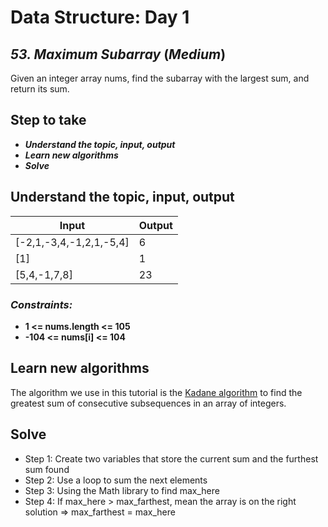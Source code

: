 # Data Structure: Day 1

## _53. Maximum Subarray_ (_Medium_)

Given an integer array nums, find the subarray with the largest sum, and return its sum.

## Step to take

-   **_Understand the topic, input, output_**
-   **_Learn new algorithms_**
-   **_Solve_**

## **Understand the topic, input, output**

| Input                   | Output |
| ----------------------- | ------ |
| [-2,1,-3,4,-1,2,1,-5,4] | 6      |
| [1]                     | 1      |
| [5,4,-1,7,8]            | 23     |

### **_Constraints:_**

-   **1 <= nums.length <= 105**
-   **-104 <= nums[i] <= 104**

## **Learn new algorithms**

The algorithm we use in this tutorial is the [Kadane algorithm](https://hackernoon.com/kadanes-algorithm-explained-50316f4fd8a6) to find the greatest sum of consecutive subsequences in an array of integers.

## **Solve**

-   Step 1: Create two variables that store the current sum and the furthest sum found
-   Step 2: Use a loop to sum the next elements
-   Step 3: Using the Math library to find max_here
-   Step 4: If max_here > max_farthest, mean the array is on the right solution => max_farthest = max_here
